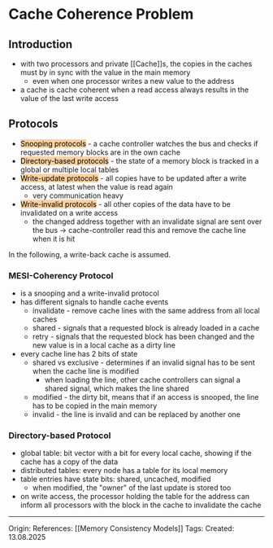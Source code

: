 # Cache Coherence Problem

## Introduction

- with two processors and private [[Cache]]s, the copies in the caches must by in sync with the value in the main memory
	- even when one processor writes a new value to the address
- a cache is cache coherent when a read access always results in the value of the last write access

## Protocols

- <mark style="background: #FFB86CA6;">Snooping protocols</mark> - a cache controller watches the bus and checks if requested memory blocks are in the own cache
- <mark style="background: #FFB86CA6;">Directory-based protocols</mark> - the state of a memory block is tracked in a global or multiple local tables
- <mark style="background: #FFB86CA6;">Write-update protocols</mark> - all copies have to be updated after a write access, at latest when the value is read again
	- very communication heavy
- <mark style="background: #FFB86CA6;">Write-invalid protocols</mark> - all other copies of the data have to be invalidated on a write access
	- the changed address together with an invalidate signal are sent over the bus -> cache-controller read this and remove the cache line when it is hit

In the following, a write-back cache is assumed.

### MESI-Coherency Protocol

- is a snooping and a write-invalid protocol
- has different signals to handle cache events
	- invalidate - remove cache lines with the same address from all local caches
	- shared - signals that a requested block is already loaded in a cache
	- retry - signals that the requested block has been changed and the new value is in a local cache as a dirty line
- every cache line has 2 bits of state
	- shared vs exclusive - determines if an invalid signal has to be sent when the cache line is modified
		- when loading the line, other cache controllers can signal a shared signal, which makes the line shared
	- modified - the dirty bit, means that if an access is snooped, the line has to be copied in the main memory
	- invalid - the line is invalid and can be replaced by another one

### Directory-based Protocol

- global table: bit vector with a bit for every local cache, showing if the cache has a copy of the data
- distributed tables: every node has a table for its local memory
- table entries have state bits: shared, uncached, modified
	- when modified, the "owner" of the last update is stored too
- on write access, the processor holding the table for the address can inform all processors with the block in the cache to invalidate the cache


---

Origin: 
References: [[Memory Consistency Models]]
Tags: 
Created: 13.08.2025

